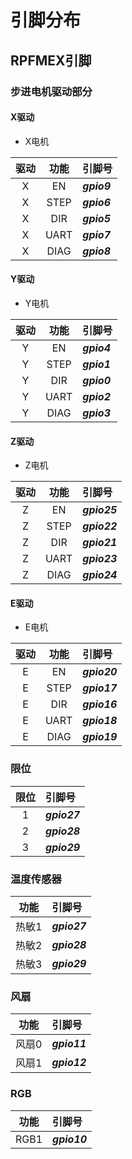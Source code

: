 # 引脚分布

## RPFMEX引脚

### 步进电机驱动部分

<!-- tabs:start -->

#### **X驱动**

* X电机

| 驱动 | 功能 | 引脚号 |
| :----: | :----: | :----- |
| X | EN | ***gpio9*** |
| X | STEP | ***gpio6*** |
| X | DIR | ***gpio5*** |
| X | UART | ***gpio7*** |
| X | DIAG | ***gpio8*** |

#### **Y驱动**

* Y电机

| 驱动 | 功能 | 引脚号 |
| :----: | :----: | :----- |
| Y | EN | ***gpio4*** |
| Y | STEP | ***gpio1*** |
| Y | DIR | ***gpio0*** |
| Y | UART | ***gpio2*** |
| Y | DIAG | ***gpio3*** |

#### **Z驱动**

* Z电机

| 驱动 | 功能 | 引脚号 |
| :----: | :----: | :----- |
| Z | EN | ***gpio25*** |
| Z | STEP | ***gpio22*** |
| Z | DIR | ***gpio21*** |
| Z | UART | ***gpio23*** |
| Z | DIAG | ***gpio24*** |

#### **E驱动**

* E电机

| 驱动 | 功能 | 引脚号 |
| :----: | :----: | :----- |
| E | EN | ***gpio20*** |
| E | STEP | ***gpio17*** |
| E | DIR | ***gpio16*** |
| E | UART | ***gpio18*** |
| E | DIAG | ***gpio19*** |

<!-- tabs:end -->


### 限位

| 限位 | 引脚号 |
| :----: | :----- |
| 1 | ***gpio27*** |
| 2 | ***gpio28*** |
| 3 | ***gpio29*** |

### 温度传感器

| 功能 | 引脚号 |
| :----: | :----- |
| 热敏1 | ***gpio27*** |
| 热敏2 | ***gpio28*** |
| 热敏3 | ***gpio29*** |

### 风扇

| 功能 | 引脚号 |
| :----: | :----- |
| 风扇0 | ***gpio11*** |
| 风扇1 | ***gpio12*** |

### RGB

| 功能 | 引脚号 |
| :----: | :----- |
| RGB1 | ***gpio10*** |
